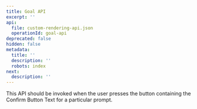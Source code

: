 ```yaml
---
title: Goal API
excerpt: ''
api:
  file: custom-rendering-api.json
  operationId: goal-api
deprecated: false
hidden: false
metadata:
  title: ''
  description: ''
  robots: index
next:
  description: ''
---
```

This API should be invoked when the user presses the button containing the Confirm Button Text for a particular prompt.
